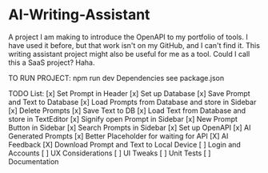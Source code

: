 # AI-Writing-Assistant
A project I am making to introduce the OpenAPI to my portfolio of tools. I have used it before, but that work isn't on my GitHub, and I can't find it. This writing assistant project might also be useful for me as a tool. Could I call this a SaaS project? Haha.

TO RUN PROJECT:
npm run dev
Dependencies see package.json 


TODO List:
[x] Set Prompt in Header
[x] Set up Database
[x] Save Prompt and Text to Database
[x] Load Prompts from Database and store in Sidebar
[x] Delete Prompts
[x] Save Text to DB
[x] Load Text from Database and store in TextEditor
[x] Signify open Prompt in Sidebar
[x] New Prompt Button in Sidebar
[x] Search Prompts in Sidebar
[x] Set up OpenAPI
[x] AI Generated Prompts
[x] Better Placeholder for waiting for API
[X] AI Feedback
[X] Download Prompt and Text to Local Device
[ ] Login and Accounts
[ ] UX Considerations
[ ] UI Tweaks 
[ ] Unit Tests
[ ] Documentation
